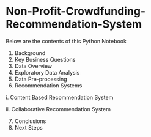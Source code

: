 # Non-Profit-Crowdfunding-Recommendation-System

Below are the contents of this Python Notebook


1. Background
2. Key Business Questions
3. Data Overview
4. Exploratory Data Analysis
5. Data Pre-processing
6. Recommendation Systems

  i. Content Based Recommendation System
  
  ii. Collaborative Recommendation System
  
7. Conclusions
8. Next Steps
